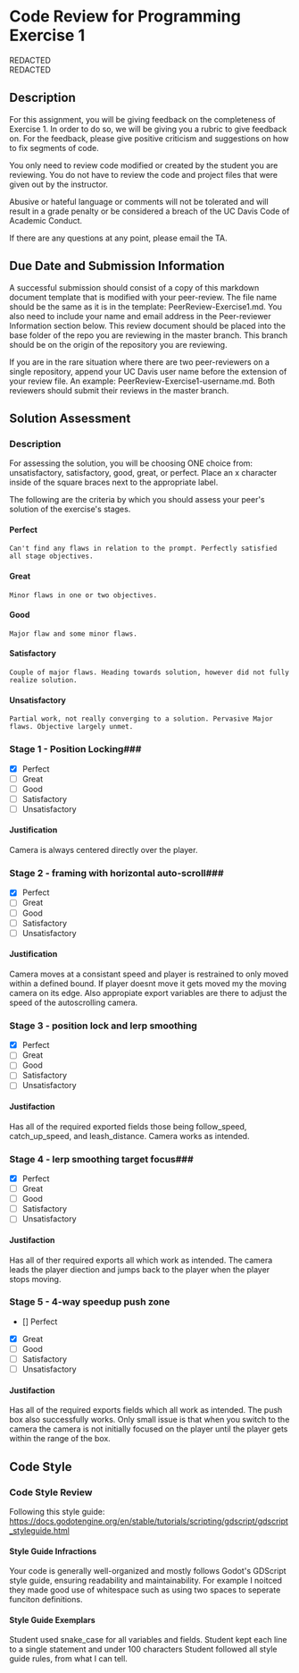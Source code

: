 # Code Review for Programming Exercise 1 #
REDACTED  
REDACTED  
## Description ##

For this assignment, you will be giving feedback on the completeness of Exercise 1. In order to do so, we will be giving you a rubric to give feedback on. For the feedback, please give positive criticism and suggestions on how to fix segments of code.

You only need to review code modified or created by the student you are reviewing. You do not have to review the code and project files that were given out by the instructor.

Abusive or hateful language or comments will not be tolerated and will result in a grade penalty or be considered a breach of the UC Davis Code of Academic Conduct.

If there are any questions at any point, please email the TA.

## Due Date and Submission Information ##

A successful submission should consist of a copy of this markdown document template that is modified with your peer-review. The file name should be the same as it is in the template: PeerReview-Exercise1.md. You also need to include your name and email address in the Peer-reviewer Information section below. This review document should be placed into the base folder of the repo you are reviewing in the master branch. This branch should be on the origin of the repository you are reviewing.

If you are in the rare situation where there are two peer-reviewers on a single repository, append your UC Davis user name before the extension of your review file. An example: PeerReview-Exercise1-username.md. Both reviewers should submit their reviews in the master branch.  

## Solution Assessment ##

### Description ###

For assessing the solution, you will be choosing ONE choice from: unsatisfactory, satisfactory, good, great, or perfect. Place an x character inside of the square braces next to the appropriate label.

The following are the criteria by which you should assess your peer's solution of the exercise's stages.

#### Perfect #### 
    Can't find any flaws in relation to the prompt. Perfectly satisfied all stage objectives.

#### Great ####
    Minor flaws in one or two objectives. 

#### Good #####
    Major flaw and some minor flaws.

#### Satisfactory ####
    Couple of major flaws. Heading towards solution, however did not fully realize solution.

#### Unsatisfactory ####
    Partial work, not really converging to a solution. Pervasive Major flaws. Objective largely unmet.


### Stage 1 - Position Locking###

- [x] Perfect
- [ ] Great
- [ ] Good
- [ ] Satisfactory
- [ ] Unsatisfactory

#### Justification ##### 
Camera is always centered directly over the player.

### Stage 2 - framing with horizontal auto-scroll###

- [x] Perfect
- [ ] Great
- [ ] Good
- [ ] Satisfactory
- [ ] Unsatisfactory

#### Justification ##### 
Camera moves at a consistant speed and player is restrained to only moved within a defined bound. If player doesnt move it gets moved my the moving camera on its edge. Also appropiate export variables are there to adjust the speed of the autoscrolling camera.

### Stage 3 - position lock and lerp smoothing ###

- [x] Perfect
- [ ] Great
- [ ] Good
- [ ] Satisfactory
- [ ] Unsatisfactory

#### Justifaction ##### 
Has all of the required exported fields those being follow_speed, catch_up_speed, and leash_distance. Camera works as intended.

### Stage 4 - lerp smoothing target focus###

- [x] Perfect
- [ ] Great
- [ ] Good
- [ ] Satisfactory
- [ ] Unsatisfactory

#### Justifaction ##### 
Has all of ther required exports all which work as intended. The camera leads the player diection and jumps back to the player when the player stops moving.

### Stage 5 - 4-way speedup push zone ###

- [] Perfect
- [x] Great
- [ ] Good
- [ ] Satisfactory
- [ ] Unsatisfactory

#### Justifaction ##### 
Has all of the required exports fields which all work as intended. The push box also successfully works. Only small issue is that when you switch to the camera the camera is not initially focused on the player until the player gets within the range of the box.

## Code Style ##


### Code Style Review ###

Following this style guide: https://docs.godotengine.org/en/stable/tutorials/scripting/gdscript/gdscript_styleguide.html

#### Style Guide Infractions ####
Your code is generally well-organized and mostly follows Godot's GDScript style guide, ensuring readability and maintainability. For example I noitced they made good use of whitespace such as using two spaces to seperate funciton definitions.

#### Style Guide Exemplars ####

Student used snake_case for all variables and fields.
Student kept each line to a single statement and under 100 characters
Student followed all style guide rules, from what I can tell.



